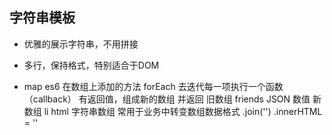 ## 字符串模板

- 优雅的展示字符串，不用拼接
- 多行，保持格式，特别适合于DOM



- map
    es6 在数组上添加的方法
    forEach 去迭代每一项执行一个函数（callback）
    有返回值，组成新的数组 并返回
    旧数组 friends JSON 数值
    新数组 li html 字符串数组
    常用于业务中转变数组数据格式
    .join('')
    .innerHTML = ''